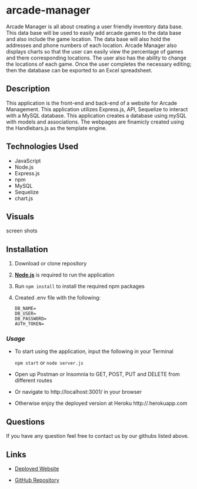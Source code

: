 
# arcade-manager
Arcade Manager is all about creating a user friendly inventory data base. This data base will be used to easily add arcade games to the data base and also include the game location. The data base will also hold the addresses and phone numbers of each location. 
Arcade Manager also displays charts so that the user can easily view the percentage of games and there corresponding locations. The user also has the ability to change the locations of each game. Once the user completes the necessary editing; then the database can be exported to an Excel spreadsheet.

## Description

This application is the front-end and back-end of a website for Arcade Management.
This application utilizes Express.js, API, Sequelize to interact with a MySQL database.
This application creates a database using mySQL with models and associations.
The webpages are finamicly created using the Handlebars.js as the template engine.


## Technologies Used
- JavaScript
- Node.js
- Express.js
- npm
- MySQL
- Sequelize
- chart.js


## Visuals

screen shots


## Installation

1.  Download or clone repository
2.  [**Node.js**](https://nodejs.org/en/about/) is required to run the application
3.  Run `npm install` to install the required npm packages
4.  Created .env file with the following:

        DB_NAME=
        DB_USER=
        DB_PASSWORD=
        AUTH_TOKEN=

### _Usage_

- To start using the application, input the following in your Terminal

  `npm start` or `node server.js`

- Open up Postman or Insomnia to GET, POST, PUT and DELETE from different routes

- Or navigate to http://localhost:3001/ in your browser

- Otherwise enjoy the deployed version at Heroku http://.herokuapp.com

## Questions

If you have any question feel free to contact us by our githubs listed above.


## Links
- [Deployed Website](https://shielded-castle-36904-4282f0c6c1a9.herokuapp.com/login)

- [GitHub Repository](https://github.com/Irroc/arcade-manager.git)

